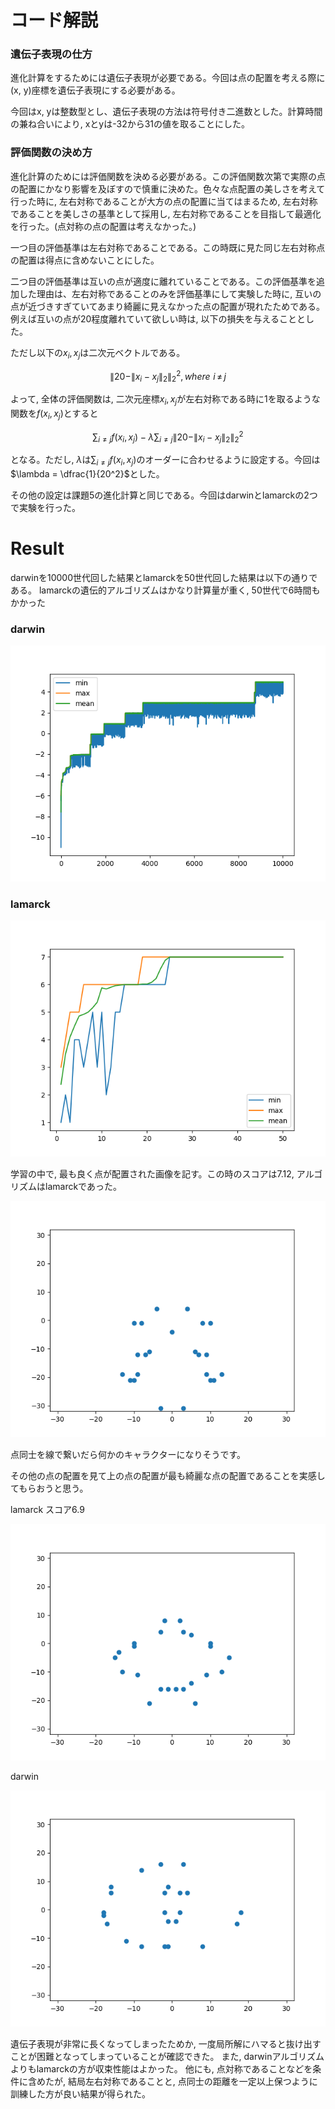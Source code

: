 # コード解説

### 遺伝子表現の仕方
<p>
進化計算をするためには遺伝子表現が必要である。今回は点の配置を考える際に(x, y)座標を遺伝子表現にする必要がある。
</p>
<p>
今回はx, yは整数型とし、遺伝子表現の方法は符号付き二進数とした。計算時間の兼ね合いにより, xとyは-32から31の値を取ることにした。
</p>

### 評価関数の決め方
<p>
進化計算のためには評価関数を決める必要がある。この評価関数次第で実際の点の配置にかなり影響を及ぼすので慎重に決めた。色々な点配置の美しさを考えて行った時に, 左右対称であることが大方の点の配置に当てはまるため, 左右対称であることを美しさの基準として採用し, 左右対称であることを目指して最適化を行った。(点対称の点の配置は考えなかった。)
</p>
<p>
一つ目の評価基準は左右対称であることである。この時既に見た同じ左右対称点の配置は得点に含めないことにした。
</p>
<p>
二つ目の評価基準は互いの点が適度に離れていることである。この評価基準を追加した理由は、左右対称であることのみを評価基準にして実験した時に, 互いの点が近づきすぎていてあまり綺麗に見えなかった点の配置が現れたためである。例えば互いの点が20程度離れていて欲しい時は, 以下の損失を与えることとした。
</p>

ただし以下の$x_{i}, x_{j}$は二次元ベクトルである。

$$
\|20-\|x_{i}-x_{j}\|_{2}\|_{2}^{2}, \, where \,\, i \, \ne \, j
$$

よって, 全体の評価関数は, 二次元座標$x_{i}, x_{j}$が左右対称である時に1を取るような関数を$f(x_{i}, x_{j})$とすると

$$
\sum_{i \ne j}f(x_{i}, x_{j}) - \lambda \sum_{i \ne j} \|20-\|x_{i}-x_{j}\|_{2}\|_{2}^{2}
$$

となる。ただし, $\lambda$は$\sum_{i \ne j}f(x_{i}, x_{j})$のオーダーに合わせるように設定する。今回は$\lambda = \dfrac{1}{20^2}$とした。
<p>
その他の設定は課題5の進化計算と同じである。今回はdarwinとlamarckの2つで実験を行った。
</p>

# Result

darwinを10000世代回した結果とlamarckを50世代回した結果は以下の通りである。
lamarckの遺伝的アルゴリズムはかなり計算量が重く, 50世代で6時間もかかった

### darwin

<img src="points_score_darwin.png">

### lamarck

<img src="points_score_lamarck_7_12.png">

学習の中で, 最も良く点が配置された画像を記す。この時のスコアは7.12, アルゴリズムはlamarckであった。

<img src="points0_lamarck_点との間の距離_7_12.png">

点同士を線で繋いだら何かのキャラクターになりそうです。

その他の点の配置を見て上の点の配置が最も綺麗な点の配置であることを実感してもらおうと思う。

lamarck スコア6.9

<img src="points0_lamarck_点との間の距離_6_92.png">

darwin

<img src="points0_darwin.png">

遺伝子表現が非常に長くなってしまったためか, 一度局所解にハマると抜け出すことが困難となってしまっていることが確認できた。
また, darwinアルゴリズムよりもlamarckの方が収束性能はよかった。
他にも, 点対称であることなどを条件に含めたが, 結局左右対称であることと, 点同士の距離を一定以上保つように訓練した方が良い結果が得られた。
